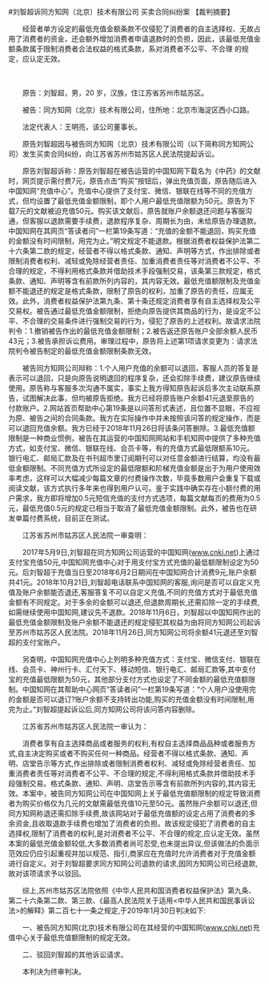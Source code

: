 #刘智超诉同方知网（北京）技术有限公司 买卖合同纠纷案 
【裁判摘要】 

　　经营者单方设定的最低充值金额条款不仅侵犯了消费者的自主选择权、无故占用了消费者的资金，还会额外增加消费者申请退款时的负担，因此，该最低充值金额条款属于限制消费者合法权益的格式条款，系对消费者不公平、不合理 的规定，应认定无效。



　　

　　原告：刘智超，男，20 岁，汉族，住江苏省苏州市姑苏区。

　　被告：同方知网（北京）技术有限公司，住所地：北京市海淀区西小口路。

　　法定代表人：王明亮，该公司董事长。

　　原告刘智超因与被告同方知网（北京）技术有限公司（以下简称同方知网公司）发生买卖合同纠纷，向江苏省苏州市姑苏区人民法院提起诉讼。

　　原告刘智超诉称：原告刘智超在被告运营的中国知网下载名为《中药》的文献时，网页提示需付费7元，原告点击“购买”按钮后，弹出充值页面，原告随后进入中国知网“充值中心”。充值中心提供了支付宝、微信、银联在线等不同的充值方式，但均设置了最低充值金额限制，即个人用户最低充值限额为50元。原告为下载7元的文献被迫充值50元。购买该文献后，原告就账户余额退还问题与客服沟通，但客服以退款需要手续费，退款程序复杂、周期长为由，未给原告办理退款。中国知网在其网页“答读者问”一栏第19条写道：“充值的金额不能退回，购买充值的金额没有时间限制，用完为止。”明文规定不能退款。根据消费者权益保护法第二十六条第二款的规定，经营者不得以格式条款、通知、声明等方式，作出排除或者限制消费者权利、减轻或免除经营者责任、加重消费者责任等对消费者不公平、不合理的规定，不得利用格式条款并借助技术手段强制交易，该条第三款规定，格式条款、通知、声明等含有前款所列内容的，其内容无效。最低充值额限制及充值金额不能退还的规定是格式条款，限制了原告的权利，加重了原告的责任，应属无效。此外，消费者权益保护法第九条、第十条还规定消费者享有自主选择权及公平交易权。被告通过最低充值金额限制，拒绝向原告提供其商品的行为，是设定不公平、不合理的交易条件进行强制交易的行为，侵犯了原告的上述权利。故请求法院判令：1.撤销被告作出的最低充值金额限制；2.被告返还原告账户全部余额人民币43元；3.被告承担诉讼费用。审理过程中，原告将上述第1项请求变更为：请求法院判令被告制定的最低充值金额限制条款无效。

　　被告同方知网公司辩称：1.个人用户充值的余额可以退回，客服人员的答复是表示可以退回，只是向原告说明退回的程序复杂，还会扣除手续费，建议原告继续使用。原告称与客服多次沟通不属实，事实上我方得知原告起诉后多次主动联系原告，试图解决此事，但均被原告拒绝。我方已经将原告账户余额41元退至原告的付款账户。2.网站首页帮助中心第19条是以问答形式表述，且位置不显眼，不应视为原、被告之间的合同条款。我方在实际操作中并未按照该问答的规定操作，而是可以退回充值余额。我方已经于2018年11月26日将该条问答删除。3.最低充值额限制是一种商业惯例，被告在其运营的中国知网网站和手机知网中提供了多种充值方式，如支付宝、微信、银联在线、会员卡等，有的充值方式最低限额系10元。银行电汇、邮局汇款及在书刊超市里订阅期刊可以对任意金额进行结算，均没有最低金额限制。不同充值方式所设定的最低限额和阶梯充值金额是出于为用户使用效率考虑，这样可以大幅减少每篇文章的付费操作次数，毕竟多数用户会重复下载或阅读文献，该方式执行多年来也得到用户认可。鉴于实践中确实存在小额付费的用户需求，我方即将增加0.5元短信充值的支付方式选项，每篇文献每页的费用为0.5元，最低充值0.5元的规定已相当于取消了最低充值金额限制。此外，被告也在研发单篇付费系统，目前正在测试。

　　江苏省苏州市姑苏区人民法院一审查明：

　　2017年5月9日,刘智超在同方知网公司运营的中国知网(www.cnki.net)上通过支付宝充值50元,中国知网充值中心对于用支付宝方式充值的最低额限制设定为50元。后刘智超于充值当日至2018年6月2日期间在中国知网合计消费9元,账户余额共41元。2018年10月21日,刘智超电话联系中国知网的客服,询问是否可以自定义充值及账户余额能否退还,客服答复不可以自定义充值,不同的充值方式对于最低充值金额有不同规定。对于多余的金额可以退还,但退款周期长,还需扣除一定的手续费,如需继续使用中国知网,建议先不退款。2018年11月6日，刘智超以中国知网作出的最低充值金额限制及账户余额不能退还的规定侵犯其权益为由将同方知网公司起诉至苏州市姑苏区人民法院。2018年11月26日,同方知网公司将余额41元退还至刘智超的支付宝账户。

　　另查明，中国知网充值中心上列明多种充值方式：支付宝、微信支付、银联在线、会员卡、神州行卡、汇付天下、移动短信、银行电汇、邮局汇款等,其中支付宝的充值最低限额为50元，其他部分支付方式也设定了不同金额的最低充值额限制。中国知网在其帮助中心网页“答读者问”一栏第19条写道：“个人用户没使用完的金额是否可以退订?账户余额不支持转出功能,购买的充值金额没有时间限制,用完为止。”刘智超提起诉讼后,同方知网公司将该问答内容删除。

　　江苏省苏州市姑苏区人民法院一审认为：

　　消费者享有自主选择商品或者服务的权利,有权自主选择商品品种或者服务方式,自主决定购买或者不购买任何一种商品。经营者不得以格式条款、通知、声明、店堂告示等方式,作出排除或者限制消费者权利、减轻或免除经营者责任、加重消费者责任等对消费者不公平、不合理的规定,不得利用格式条款并借助技术手段强制交易。格式条款、通知、声明、店堂告示等含有前款所列内容的,其内容无效。本案中，被告同方知网公司在中国知网上关于最低充值额限制的规定导致消费者为购买价格仅为几元的文献需最低充值10元至50元。虽然账户余额可以退还,但同方知网称退还需扣除手续费,故该网站对于最低充值额的设定占用了消费者的多余资金,且收取退款手续费也增加了消费者的负担。故该规定侵犯了消费者的自主选择权,限制了消费者的权利,是对消费者不公平、不合理的规定,应认定无效。虽然本案的最低充值金额较低,大多数消费者尚可忍受,也未提出异议,但该做法的负面示范效应仍应引起重视并加以规范、指引,商家应在充值时允许消费者对于充值金额进行自定义。对于刘智超要求同方知网公司退款的请求,因同方知网公司已经退款,故对该项请求予以驳回。

　　综上,苏州市姑苏区法院依照《中华人民共和国消费者权益保护法》第九条、第二十六条第二款、第三款、《最高人民法院关于适用<中华人民共和国民事诉讼法>的解释》第二百七十一条之规定,于2019年1月30日判决如下:

　　一、被告同方知网(北京)技术有限公司在其经营的中国知网(www.cnki.net)充值中心关于最低充值额限制的规定无效。

　　二、驳回刘智超的其他诉讼请求。

　　本判决为终审判决。


